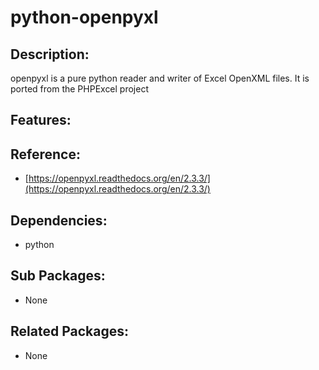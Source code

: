# python-openpyxl

## Description:

openpyxl is a pure python reader and writer of Excel OpenXML files. It is ported from the PHPExcel project

## Features:

## Reference:

* [https://openpyxl.readthedocs.org/en/2.3.3/](https://openpyxl.readthedocs.org/en/2.3.3/)

## Dependencies:

* python

## Sub Packages:

* None

## Related Packages:

* None

